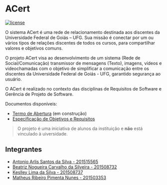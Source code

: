 # ACert

[![license](https://img.shields.io/github/license/matheuspiment/acert.svg?style=plastic)](https://github.com/matheuspiment/acert/blob/master/LICENSE)

O sistema ACert é uma rede de relacionamento destinada aos discentes da Universidade  Federal de Goiás – UFG. Sua missão é conectar por um ou vários tipos de relações discentes de todos os cursos, para compartilhar valores e objetivos comuns. 

O projeto ACert visa ao desenvolvimento de um sistema (Rede de Social/Comunicação) transmissor de mensagens (Texto), imagens, vídeos e videochamadas com o objetivo de simplificar a comunicação entre os discentes da Universidade Federal de Goiás - UFG, garantido segurança ao usuário.

O ACert é realizado no contexto das disciplinas de Requisitos de Software e Gerência de Projeto de Software. 

Documentos disponíveis:

* [Termo de Abertura](https://docs.google.com/document/d/1cGRoMoTDMcGJD3FlzIfmvmocCwNAXr-I3-kIiMywnXQ/edit?usp=sharing) (em construção) 
* [Especificação de Objetivos e Requisitos](https://drive.google.com/file/d/0B18heSPJ79L5cFB2dC14cDgzWW8/view?usp=sharing)

> O projeto é uma iniciativa de alunos da instituição e **não** está vinculado à uiversidade.

## Integrantes

- [Antonio Arlis Santos da Silva - 201515565](https://github.com/antlisufg)
- [Beatriz Nogueira Carvalho da Silveira - 201508732](https://github.com/BeatrizN) 
- [Keslley Lima da Silva - 201508737](https://github.com/keslleylima) 
- [Matheus Ribeiro Pimenta Nunes - 201503353](https://github.com/matheuspiment)
